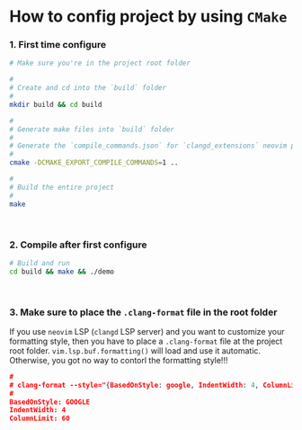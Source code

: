 # How to config project by using `CMake`

### 1. First time configure

```bash
# Make sure you're in the project root folder

#
# Create and cd into the `build` folder
#
mkdir build && cd build

#
# Generate make files into `build` folder
#
# Generate the `compile_commands.json` for `clangd_extensions` neovim plugin
#
cmake -DCMAKE_EXPORT_COMPILE_COMMANDS=1 ..

#
# Build the entire project
#
make
```

</br>


### 2. Compile after first configure

```bash
# Build and run
cd build && make && ./demo
```

</br>

### 3. Make sure to place the `.clang-format` file in the root folder

If you use `neovim` LSP (`clangd` LSP server) and you want to customize your
formatting style, then you have to place a `.clang-format` file at the project
root folder. `vim.lsp.buf.formatting()` will load and use it automatic.
Otherwise, you got no way to contorl the formatting style!!!

```json
#
# clang-format --style="{BasedOnStyle: google, IndentWidth: 4, ColumnLimit: 60}"
#
BasedOnStyle: GOOGLE
IndentWidth: 4
ColumnLimit: 60
```


